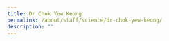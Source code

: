 ```yaml
---
title: Dr Chok Yew Keong
permalink: /about/staff/science/dr-chok-yew-keong/
description: ""
---
```


